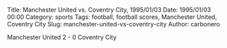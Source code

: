 Title: Manchester United vs. Coventry City, 1995/01/03
Date: 1995/01/03 00:00
Category: sports
Tags: football, football scores, Manchester United, Coventry City
Slug: manchester-united-vs-coventry-city
Author: carbonero


Manchester United 2 - 0 Coventry City
